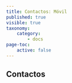 ```yaml
---
title: Contactos: Móvil
published: true
visible: true
taxonomy:
    category:
        - docs
page-toc:
    active: false
---
```


## Contactos
